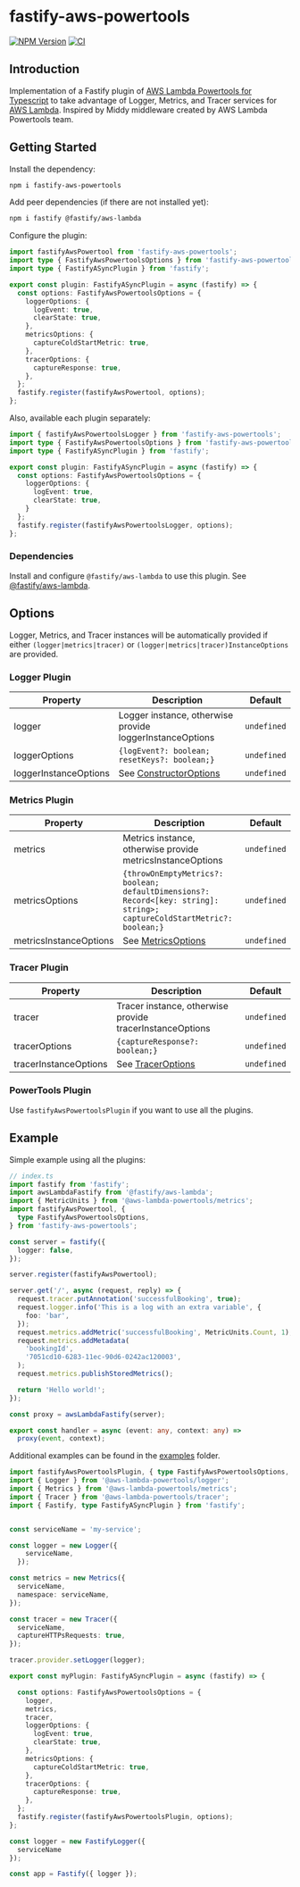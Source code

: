 # fastify-aws-powertools

[![NPM Version](https://img.shields.io/npm/v/fastify-aws-powertools.svg)](https://npmjs.org/package/fastify-aws-powertools) [![CI](https://github.com/jorgevrgs/fastify-aws-powertools/actions/workflows/tests.yml/badge.svg?branch=main)](https://github.com/jorgevrgs/fastify-aws-powertools/actions/workflows/tests.yml)

## Introduction

Implementation of a Fastify plugin of [AWS Lambda Powertools for Typescript](https://awslabs.github.io/aws-lambda-powertools-typescript/latest/) to take advantage of Logger, Metrics, and Tracer services for [AWS Lambda](https://aws.amazon.com/lambda/). Inspired by Middy middleware created by AWS Lambda Powertools team.

## Getting Started

Install the dependency:

```sh
npm i fastify-aws-powertools
```

Add peer dependencies (if there are not installed yet):

```sh
npm i fastify @fastify/aws-lambda
```

Configure the plugin:

```typescript
import fastifyAwsPowertool from 'fastify-aws-powertools';
import type { FastifyAwsPowertoolsOptions } from 'fastify-aws-powertools';
import type { FastifyASyncPlugin } from 'fastify';

export const plugin: FastifyASyncPlugin = async (fastify) => {
  const options: FastifyAwsPowertoolsOptions = {
    loggerOptions: {
      logEvent: true,
      clearState: true,
    },
    metricsOptions: {
      captureColdStartMetric: true,
    },
    tracerOptions: {
      captureResponse: true,
    },
  };
  fastify.register(fastifyAwsPowertool, options);
};
```

Also, available each plugin separately:

```typescript
import { fastifyAwsPowertoolsLogger } from 'fastify-aws-powertools';
import type { FastifyAwsPowertoolsOptions } from 'fastify-aws-powertools';
import type { FastifyASyncPlugin } from 'fastify';

export const plugin: FastifyASyncPlugin = async (fastify) => {
  const options: FastifyAwsPowertoolsOptions = {
    loggerOptions: {
      logEvent: true,
      clearState: true,
    }
  };
  fastify.register(fastifyAwsPowertoolsLogger, options);
};
```

### Dependencies

Install and configure `@fastify/aws-lambda` to use this plugin. See [@fastify/aws-lambda](https://github.com/fastify/aws-lambda-fastify).

## Options

Logger, Metrics, and Tracer instances will be automatically provided if either `(logger|metrics|tracer)` or `(logger|metrics|tracer)InstanceOptions` are provided.

### Logger Plugin

| Property              | Description                                                                                                             | Default     |
| --------------------- | ----------------------------------------------------------------------------------------------------------------------- | ----------- |
| logger                | Logger instance, otherwise provide loggerInstanceOptions | `undefined` |
| loggerOptions  | `{logEvent?: boolean; resetKeys?: boolean;}`                                                                           | `undefined` |
| loggerInstanceOptions  | See [ConstructorOptions](https://github.com/aws-powertools/powertools-lambda-typescript/blob/main/packages/logger/src/types/Logger.ts#L180) | `undefined` |

### Metrics Plugin

| Property              | Description                                                                                                             | Default     |
| --------------------- | ----------------------------------------------------------------------------------------------------------------------- | ----------- |
| metrics               | Metrics instance, otherwise provide metricsInstanceOptions | `undefined` |
| metricsOptions | `{throwOnEmptyMetrics?: boolean; defaultDimensions?: Record<[key: string]: string>; captureColdStartMetric?: boolean;}` | `undefined` |
| metricsInstanceOptions | See [MetricsOptions](https://github.com/aws-powertools/powertools-lambda-typescript/blob/main/packages/metrics/src/types/Metrics.ts#L9) | `undefined` |

### Tracer Plugin

| Property              | Description                                                                                                             | Default     |
| --------------------- | ----------------------------------------------------------------------------------------------------------------------- | ----------- |
| tracer                | Tracer instance, otherwise provide tracerInstanceOptions | `undefined` |
| tracerOptions  | `{captureResponse?: boolean;}`                                                                                          | `undefined` |
| tracerInstanceOptions  | See [TracerOptions](https://github.com/aws-powertools/powertools-lambda-typescript/blob/main/packages/tracer/src/types/Tracer.ts#L22) | `undefined` |


### PowerTools Plugin

Use `fastifyAwsPowertoolsPlugin` if you want to use all the plugins.

## Example

Simple example using all the plugins:

```typescript
// index.ts
import fastify from 'fastify';
import awsLambdaFastify from '@fastify/aws-lambda';
import { MetricUnits } from '@aws-lambda-powertools/metrics';
import fastifyAwsPowertool, {
  type FastifyAwsPowertoolsOptions,
} from 'fastify-aws-powertools';

const server = fastify({
  logger: false,
});

server.register(fastifyAwsPowertool);

server.get('/', async (request, reply) => {
  request.tracer.putAnnotation('successfulBooking', true);
  request.logger.info('This is a log with an extra variable', {
    foo: 'bar',
  });
  request.metrics.addMetric('successfulBooking', MetricUnits.Count, 1);
  request.metrics.addMetadata(
    'bookingId',
    '7051cd10-6283-11ec-90d6-0242ac120003',
  );
  request.metrics.publishStoredMetrics();

  return 'Hello world!';
});

const proxy = awsLambdaFastify(server);

export const handler = async (event: any, context: any) =>
  proxy(event, context);
```

Additional examples can be found in the [examples](./examples) folder.

```typescript
import fastifyAwsPowertoolsPlugin, { type FastifyAwsPowertoolsOptions, Logger as FastifyLogger } from 'fastify-aws-powertools';
import { Logger } from '@aws-lambda-powertools/logger';
import { Metrics } from '@aws-lambda-powertools/metrics';
import { Tracer } from '@aws-lambda-powertools/tracer';
import { Fastify, type FastifyASyncPlugin } from 'fastify';


const serviceName = 'my-service';

const logger = new Logger({
    serviceName,
  });

const metrics = new Metrics({
  serviceName,
  namespace: serviceName,
});

const tracer = new Tracer({
  serviceName,
  captureHTTPsRequests: true,
});

tracer.provider.setLogger(logger);

export const myPlugin: FastifyASyncPlugin = async (fastify) => {

  const options: FastifyAwsPowertoolsOptions = {
    logger,
    metrics,
    tracer,
    loggerOptions: {
      logEvent: true,
      clearState: true,
    },
    metricsOptions: {
      captureColdStartMetric: true,
    },
    tracerOptions: {
      captureResponse: true,
    },
  };
  fastify.register(fastifyAwsPowertoolsPlugin, options);
};

const logger = new FastifyLogger({
  serviceName
});

const app = Fastify({ logger });
```
